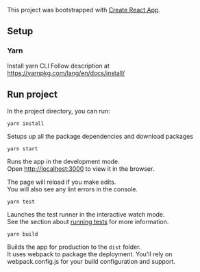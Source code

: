 This project was bootstrapped with [Create React App](https://github.com/facebook/create-react-app).

## Setup

### Yarn
Install yarn CLI
Follow description at https://yarnpkg.com/lang/en/docs/install/

## Run project

In the project directory, you can run:

`yarn install`

Setups up all the package dependencies and download packages

`yarn start`

Runs the app in the development mode.<br>
Open [http://localhost:3000](http://localhost:3000) to view it in the browser.

The page will reload if you make edits.<br>
You will also see any lint errors in the console.

`yarn test`

Launches the test runner in the interactive watch mode.<br>
See the section about [running tests](https://facebook.github.io/create-react-app/docs/running-tests) for more information.

`yarn build`

Builds the app for production to the `dist` folder.<br>
It uses webpack to package the deployment. You'll rely on webpack.config.js for your build configuration and support.
